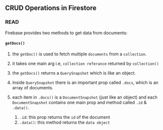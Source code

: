 ## CRUD Operations in Firestore

### READ
Firebase provides two methods to get data from documents:

#### `getDocs()`
1. the `getDoc()` is used to fetch multiple `documents` from a `collection`.

2. it takes one main arg i.e, `collection referance` returned by `collection()`

3. the `getDocs()` returns a `QuerySnapshot` which is like an object.
4. Inside `QuerySnapshot` there is an important prop called `.docs`, which is an array of documents.
5. each item in `.docs()` is a `DocumentSnapshot` (just like an object) and each `DocumentSnapshot` contains one main prop and method called `.id` & `.data()`.
    1. `.id`: this prop returns the `id` of the document
    2. `.data()`: this method returns the `data object`